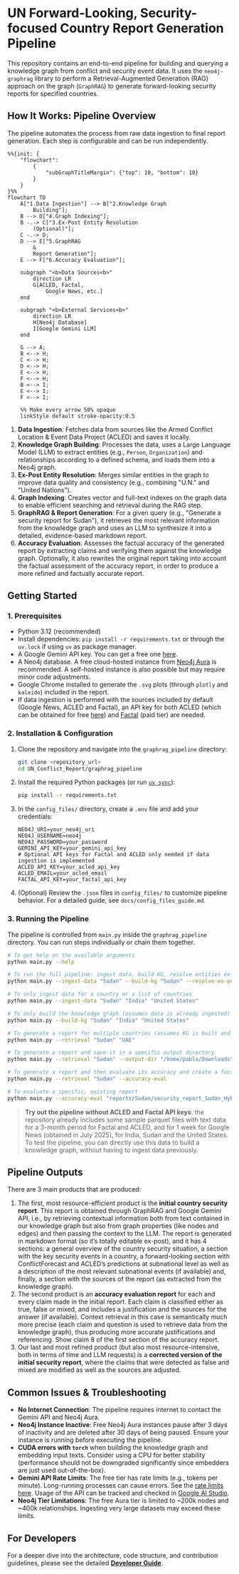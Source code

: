 # UN Forward-Looking, Security-focused Country Report Generation Pipeline

This repository contains an end-to-end pipeline for building and querying a knowledge graph from conflict and security event data. It uses the `neo4j-graphrag` library to perform a Retrieval-Augmented Generation (RAG) approach on the graph (`GraphRAG`) to generate forward-looking security reports for specified countries.

## How It Works: Pipeline Overview

The pipeline automates the process from raw data ingestion to final report generation. Each step is configurable and can be run independently.

```mermaid
%%{init: { 
    "flowchart": 
        { 
            "subGraphTitleMargin": {"top": 10, "bottom": 10} 
        } 
    }
}%%
flowchart TD
    A["1.Data Ingestion"] --> B["2.Knowledge Graph 
        Building"];
    B --> D["4.Graph Indexing"];
    B -.-> C["3.Ex-Post Entity Resolution 
        (Optional)"];
    C -.-> D;
    D --> E["5.GraphRAG 
        & 
        Report Generation"];
    E --> F["6.Accuracy Evaluation"];

    subgraph "<b>Data Sources<b>"
        direction LR
        G[ACLED, Factal, 
            Google News, etc.]
    end

    subgraph "<b>External Services<b>"
        direction LR
        H[Neo4j Database]
        I[Google Gemini LLM]
    end

    G --> A;
    B <--> H;
    C <--> H;
    D <--> H;
    E <--> H;
    F <--> H;
    B <--> I;
    E <--> I;
    F <--> I;

    %% Make every arrow 50% opaque
    linkStyle default stroke-opacity:0.5
```

1.  **Data Ingestion**: Fetches data from sources like the Armed Conflict Location & Event Data Project (ACLED) and saves it locally.
2.  **Knowledge Graph Building**: Processes the data, uses a Large Language Model (LLM) to extract entities (e.g., `Person`, `Organization`) and relationships according to a defined schema, and loads them into a Neo4j graph.
3.  **Ex-Post Entity Resolution**: Merges similar entities in the graph to improve data quality and consistency (e.g., combining "U.N." and "United Nations").
4.  **Graph Indexing**: Creates vector and full-text indexes on the graph data to enable efficient searching and retrieval during the RAG step.
5.  **GraphRAG & Report Generation**: For a given query (e.g., "Generate a security report for Sudan"), it retrieves the most relevant information from the knowledge graph and uses an LLM to synthesize it into a detailed, evidence-based markdown report.
6.  **Accuracy Evaluation**: Assesses the factual accuracy of the generated report by extracting claims and verifying them against the knowledge graph. Optionally, it also rewrites the original report taking into account the factual assessment of the accuracy report, in order to produce a more refined and factually accurate report.

## Getting Started

### 1. Prerequisites

-   Python 3.12 (recommended)
-   Install dependencies: `pip install -r requirements.txt` or through the `uv.lock` if using `uv` as package manager.
-   A Google Gemini API key. You can get a free one [here](https://aistudio.google.com/app/apikey).
-   A Neo4j database. A free cloud-hosted instance from [Neo4j Aura](https://neo4j.com/product/auradb/) is recommended. A self-hosted instance is also possible but may require minor code adjustments.
-   Google Chrome installed to generate the `.svg` plots (through `plotly` and `kaleido`) included in the report.
-   If data ingestion is performed with the sources included by default (Google News, ACLED and Factal), an API key for both ACLED (which can be obtained for free [here](https://acleddata.com/register/)) and [Factal](https://www.factal.com/) (paid tier) are needed.

### 2. Installation & Configuration

1.  Clone the repository and navigate into the `graphrag_pipeline` directory:
    ```bash
    git clone <repository_url>
    cd UN_Conflict_Report/graphrag_pipeline
    ```
2.  Install the required Python packages (or run [`uv sync`](https://docs.astral.sh/uv/getting-started/features/#python-versions)):
    ```bash
    pip install -r requirements.txt
    ```
3.  In the `config_files/` directory, create a `.env` file and add your credentials:
    ```env
    NEO4J_URI=your_neo4j_uri
    NEO4J_USERNAME=neo4j
    NEO4J_PASSWORD=your_password
    GEMINI_API_KEY=your_gemini_api_key
    # Optional API keys for Factal and ACLED only needed if data ingestion is implemented
    ACLED_API_KEY=your_acled_api_key
    ACLED_EMAIL=your_acled_email
    FACTAL_API_KEY=your_factal_api_key
    ```
4.  (Optional) Review the `.json` files in `config_files/` to customize pipeline behavior. For a detailed guide, see `docs/config_files_guide.md`.

### 3. Running the Pipeline

The pipeline is controlled from `main.py` inside the `graphrag_pipeline` directory. You can run steps individually or chain them together.

```bash
# To get help on the available arguments
python main.py --help

# To run the full pipeline: ingest data, build KG, resolve entities ex-post, generate a report for Sudan and create an accuracy evaluation report and a refined report
python main.py --ingest-data "Sudan" --build-kg "Sudan" --resolve-ex-post --retrieval "Sudan" --accuracy-eval

# To only ingest data for a country or a list of countries
python main.py --ingest-data "Sudan" "India" "United States"

# To only build the knowledge graph (assumes data is already ingested) for a country or a list of countries
python main.py --build-kg "Sudan" "India" "United States"

# To generate a report for multiple countries (assumes KG is built and indexed - indexing is automatically done when building the KG)
python main.py --retrieval "Sudan" "UAE"

# To generate a report and save it in a specific output directory
python main.py --retrieval "Sudan" --output-dir "/home/pablo/Downloads"

# To generate a report and then evaluate its accuracy and create a factually corrected report
python main.py --retrieval "Sudan" --accuracy-eval

# To evaluate a specific, existing report
python main.py --accuracy-eval "reports/Sudan/security_report_Sudan_HybridCypher_20250630_120000.md"
```

> **Try out the pipeline without ACLED and Factal API keys**: the repository already includes some sample parquet files with text data for a 3-month period for Factal and ACLED, and for 1 week for Google News (obtained in July 2025), for India, Sudan and the United States. To test the pipeline, you can directly use this data to build a knowledge graph, without having to ingest data previously.

## Pipeline Outputs

There are 3 main products that are produced:

1. The first, most resource-efficient product is the **initial country security report**. This report is obtained through GraphRAG and Google Gemini API, i.e., by retrieving contextual information both from text contained in our knowledge graph but also from graph properties (like nodes and edges) and then passing the context to the LLM. The report is generated in markdown format (so it’s totally editable ex-post), and it has 4 sections: a general overview of the country security situation, a section with the key security events in a country, a forward-looking section with ConflictForecast and ACLED’s predictions at subnational level as well as a description of the most relevant subnational events (if available) and, finally, a section with the sources of the report (as extracted from the knowledge graph).
2. The second product is an **accuracy evaluation report** for each and every claim made in the initial report. Each claim is classified either as true, false or mixed, and includes a justification and the sources for the answer (if available). Context retrieval in this case is semantically much more precise (each claim and question is used to retrieve data from the knowledge graph), thus producing more accurate justifications and referencing. Show claim 8 of the first section of the accuracy report.
3. Our last and most refined product (but also most resource-intensive, both in terms of time and LLM requests) is a **corrected version of the initial security report**, where the claims that were detected as false and mixed are modified as well as the sources are adjusted. 

## Common Issues & Troubleshooting

-   **No Internet Connection**: The pipeline requires internet to contact the Gemini API and Neo4j Aura.
-   **Neo4j Instance Inactive**: Free Neo4j Aura instances pause after 3 days of inactivity and are deleted after 30 days of being paused. Ensure your instance is running before executing the pipeline.
-   **CUDA errors with `torch`** when building the knowledge graph and embedding input texts. Consider using a CPU for better stability (performance should not be downgraded significantly since embedders are just used out-of-the-box).
-   **Gemini API Rate Limits**: The free tier has rate limits (e.g., tokens per minute). Long-running processes can cause errors. See the [rate limits here](https://ai.google.dev/gemini-api/docs/rate-limits#free-tier). Usage of the API can be tracked and checked in [Google AI Studio](https://aistudio.google.com/usage).
-   **Neo4j Tier Limitations**: The free Aura tier is limited to ~200k nodes and ~400k relationships. Ingesting very large datasets may exceed these limits.

## For Developers

For a deeper dive into the architecture, code structure, and contribution guidelines, please see the detailed **[Developer Guide](graphrag_pipeline/docs/dev_guide.md)**.